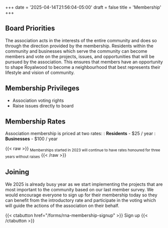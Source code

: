 +++
date = '2025-04-14T21:56:04-05:00'
draft = false
title = 'Membership'
+++

## Board Priorities

The association acts in the interests of the entire community and does so through the direction provided by the membership. Residents within the community and businesses which serve the community can become members and vote on the projects, issues, and opportunities that will be pursued by the association. This ensures that members have an opportunity to shape Royalwood to become a neighbourhood that best represents their lifestyle and vision of community.

## Membership Privileges

- Association voting rights
- Raise issues directly to board

## Membership Rates

Association membership is priced at two rates:
: **Residents** - $25 / year
: **Businesses** - $100 / year

{{< raw >}}
<sub>Memberships started in 2023 will continue to have rates honoured for three years without raises</sub>
{{< /raw >}}

## Joining

We 2025 is already busy year as we start implementing the projects that are most important to the community based on our last member survey. We would encourage everyone to sign up for their membership today so they can benefit from the introductory rate and participate in the voting which will guide the actions of the association on their behalf.

{{< ctabutton href="/forms/rna-membership-signup" >}}
Sign up
{{< /ctabutton >}}
